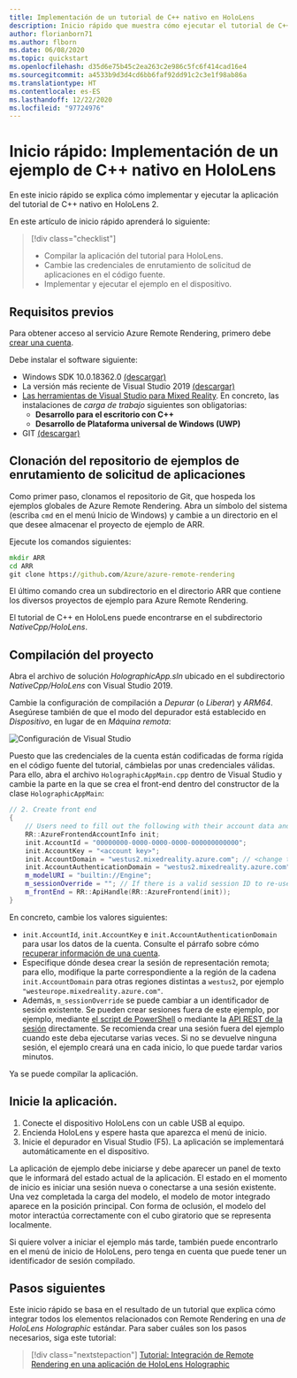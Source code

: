 ```yaml
---
title: Implementación de un tutorial de C++ nativo en HoloLens
description: Inicio rápido que muestra cómo ejecutar el tutorial de C++ nativo en HoloLens
author: florianborn71
ms.author: flborn
ms.date: 06/08/2020
ms.topic: quickstart
ms.openlocfilehash: d35d6e75b45c2ea263c2e986c5fc6f414cad16e4
ms.sourcegitcommit: a4533b9d3d4cd6bb6faf92dd91c2c3e1f98ab86a
ms.translationtype: HT
ms.contentlocale: es-ES
ms.lasthandoff: 12/22/2020
ms.locfileid: "97724976"
---
```

# <a name="quickstart-deploy-native-c-sample-to-hololens"></a>Inicio rápido: Implementación de un ejemplo de C++ nativo en HoloLens

En este inicio rápido se explica cómo implementar y ejecutar la aplicación del tutorial de C++ nativo en HoloLens 2.

En este artículo de inicio rápido aprenderá lo siguiente:

> [!div class="checklist"]
>
>* Compilar la aplicación del tutorial para HoloLens.
>* Cambie las credenciales de enrutamiento de solicitud de aplicaciones en el código fuente.
>* Implementar y ejecutar el ejemplo en el dispositivo.

## <a name="prerequisites"></a>Requisitos previos

Para obtener acceso al servicio Azure Remote Rendering, primero debe [crear una cuenta](../../../how-tos/create-an-account.md).

Debe instalar el software siguiente:

* Windows SDK 10.0.18362.0 [(descargar)](https://developer.microsoft.com/windows/downloads/windows-10-sdk)
* La versión más reciente de Visual Studio 2019 [(descargar)](https://visualstudio.microsoft.com/vs/older-downloads/)
* [Las herramientas de Visual Studio para Mixed Reality](/windows/mixed-reality/install-the-tools). En concreto, las instalaciones de *carga de trabajo* siguientes son obligatorias:
  * **Desarrollo para el escritorio con C++**
  * **Desarrollo de Plataforma universal de Windows (UWP)**
* GIT [(descargar)](https://git-scm.com/downloads)

## <a name="clone-the-arr-samples-repository"></a>Clonación del repositorio de ejemplos de enrutamiento de solicitud de aplicaciones

Como primer paso, clonamos el repositorio de Git, que hospeda los ejemplos globales de Azure Remote Rendering. Abra un símbolo del sistema (escriba `cmd` en el menú Inicio de Windows) y cambie a un directorio en el que desee almacenar el proyecto de ejemplo de ARR.

Ejecute los comandos siguientes:

```cmd
mkdir ARR
cd ARR
git clone https://github.com/Azure/azure-remote-rendering
```

El último comando crea un subdirectorio en el directorio ARR que contiene los diversos proyectos de ejemplo para Azure Remote Rendering.

El tutorial de C++ en HoloLens puede encontrarse en el subdirectorio *NativeCpp/HoloLens*.

## <a name="build-the-project"></a>Compilación del proyecto

Abra el archivo de solución *HolographicApp.sln* ubicado en el subdirectorio *NativeCpp/HoloLens* con Visual Studio 2019.

Cambie la configuración de compilación a *Depurar* (o *Liberar*) y *ARM64*. Asegúrese también de que el modo del depurador está establecido en *Dispositivo*, en lugar de en *Máquina remota*:

![Configuración de Visual Studio](media/vs-config-native-cpp-tutorial.png)

Puesto que las credenciales de la cuenta están codificadas de forma rígida en el código fuente del tutorial, cámbielas por unas credenciales válidas. Para ello, abra el archivo `HolographicAppMain.cpp` dentro de Visual Studio y cambie la parte en la que se crea el front-end dentro del constructor de la clase `HolographicAppMain`:

```cpp
// 2. Create front end
{
    // Users need to fill out the following with their account data and model
    RR::AzureFrontendAccountInfo init;
    init.AccountId = "00000000-0000-0000-0000-000000000000";
    init.AccountKey = "<account key>";
    init.AccountDomain = "westus2.mixedreality.azure.com"; // <change to the region that the rendering session should be created in>
    init.AccountAuthenticationDomain = "westus2.mixedreality.azure.com"; // <change to the region the account was created in>
    m_modelURI = "builtin://Engine";
    m_sessionOverride = ""; // If there is a valid session ID to re-use, put it here. Otherwise a new one is created
    m_frontEnd = RR::ApiHandle(RR::AzureFrontend(init));
}
```

En concreto, cambie los valores siguientes:
* `init.AccountId`, `init.AccountKey` e `init.AccountAuthenticationDomain` para usar los datos de la cuenta. Consulte el párrafo sobre cómo [recuperar información de una cuenta](../../../how-tos/create-an-account.md#retrieve-the-account-information).
* Especifique dónde desea crear la sesión de representación remota; para ello, modifique la parte correspondiente a la región de la cadena `init.AccountDomain` para otras regiones distintas a `westus2`, por ejemplo `"westeurope.mixedreality.azure.com"`.
* Además, `m_sessionOverride` se puede cambiar a un identificador de sesión existente. Se pueden crear sesiones fuera de este ejemplo, por ejemplo, mediante [el script de PowerShell](../../../samples/powershell-example-scripts.md#script-renderingsessionps1) o mediante la [API REST de la sesión](../../../how-tos/session-rest-api.md#create-a-session) directamente.
Se recomienda crear una sesión fuera del ejemplo cuando este deba ejecutarse varias veces. Si no se devuelve ninguna sesión, el ejemplo creará una en cada inicio, lo que puede tardar varios minutos.

Ya se puede compilar la aplicación.

## <a name="launch-the-application"></a>Inicie la aplicación.

1. Conecte el dispositivo HoloLens con un cable USB al equipo.
1. Encienda HoloLens y espere hasta que aparezca el menú de inicio.
1. Inicie el depurador en Visual Studio (F5). La aplicación se implementará automáticamente en el dispositivo.

La aplicación de ejemplo debe iniciarse y debe aparecer un panel de texto que le informará del estado actual de la aplicación. El estado en el momento de inicio es iniciar una sesión nueva o conectarse a una sesión existente. Una vez completada la carga del modelo, el modelo de motor integrado aparece en la posición principal. Con forma de oclusión, el modelo del motor interactúa correctamente con el cubo giratorio que se representa localmente.

 Si quiere volver a iniciar el ejemplo más tarde, también puede encontrarlo en el menú de inicio de HoloLens, pero tenga en cuenta que puede tener un identificador de sesión compilado.

## <a name="next-steps"></a>Pasos siguientes

Este inicio rápido se basa en el resultado de un tutorial que explica cómo integrar todos los elementos relacionados con Remote Rendering en una *de HoloLens Holographic* estándar. Para saber cuáles son los pasos necesarios, siga este tutorial:

> [!div class="nextstepaction"]
> [Tutorial: Integración de Remote Rendering en una aplicación de HoloLens Holographic](../../../tutorials/native-cpp/hololens/integrate-remote-rendering-into-holographic-app.md)
